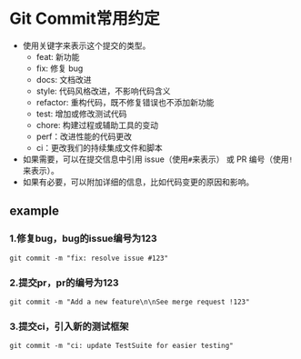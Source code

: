 # Git Commit常用约定

* 使用关键字来表示这个提交的类型。
	* feat: 新功能
	* fix: 修复 bug
	* docs: 文档改进
	* style: 代码风格改进，不影响代码含义
	* refactor: 重构代码，既不修复错误也不添加新功能
	* test: 增加或修改测试代码
	* chore: 构建过程或辅助工具的变动
	* perf：改进性能的代码更改
	* ci：更改我们的持续集成文件和脚本
* 如果需要，可以在提交信息中引用 issue（使用`#`来表示） 或 PR 编号（使用`!`来表示）。
* 如果有必要，可以附加详细的信息，比如代码变更的原因和影响。

## example

### 1.修复bug，bug的issue编号为123

```shell
git commit -m "fix: resolve issue #123"
```

### 2.提交pr，pr的编号为123

```shell
git commit -m "Add a new feature\n\nSee merge request !123"
```

### 3.提交ci，引入新的测试框架

```shell
git commit -m "ci: update TestSuite for easier testing"
```

